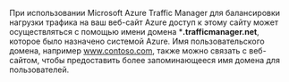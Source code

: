 При использовании Microsoft Azure Traffic Manager для балансировки нагрузки трафика на ваш веб-сайт Azure доступ к этому сайту может осуществляться с помощью имени домена ***.trafficmanager.net**, которое было назначено системой Azure. Имя пользовательского домена, например www.contoso.com, также можно связать с веб-сайтом, чтобы предоставить более запоминающееся имя домена для пользователей.

<!---HONumber=July15_HO3-->